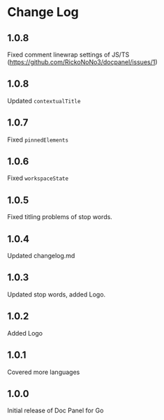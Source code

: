 # Change Log
## 1.0.8
Fixed comment linewrap settings of JS/TS (<https://github.com/RickoNoNo3/docpanel/issues/1>)

## 1.0.8
Updated `contextualTitle`

## 1.0.7
Fixed `pinnedElements`

## 1.0.6
Fixed `workspaceState`

## 1.0.5
Fixed titling problems of stop words.

## 1.0.4
Updated changelog.md

## 1.0.3
Updated stop words, added Logo.

## 1.0.2
Added Logo

## 1.0.1
Covered more languages

## 1.0.0
Initial release of Doc Panel for Go
